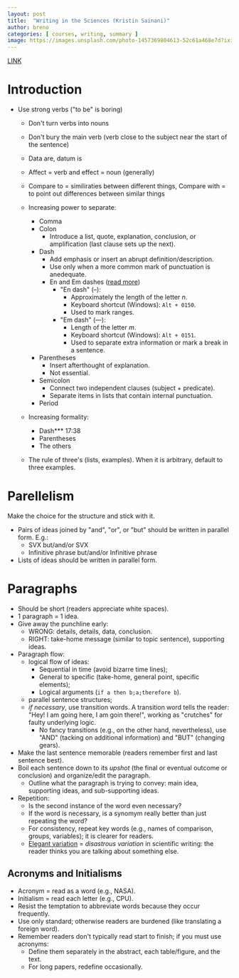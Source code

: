 ```yaml
---
layout: post
title:  "Writing in the Sciences (Kristin Sainani)"
author: breno
categories: [ courses, writing, summary ]
image: https://images.unsplash.com/photo-1457369804613-52c61a468e7d?ixid=MnwxMjA3fDB8MHxwaG90by1wYWdlfHx8fGVufDB8fHx8&ixlib=rb-1.2.1&auto=format&fit=crop&w=1350&q=80
---
```


[LINK](https://www.coursera.org/learn/sciwrite)

# Introduction

- Use strong verbs ("to be" is boring)
  - Don't turn verbs into nouns
  - Don't bury the main verb (verb close to the subject near the start of the sentence)
  - Data are, datum is
  - Affect = verb and effect = noun (generally)
  - Compare to = similiraties between different things, Compare with = to point out differences between similar things

  - Increasing power to separate:
    - Comma
    - Colon
      - Introduce a list, quote, explanation, conclusion, or amplification (last clause sets up the next).
    - Dash
      - Add emphasis or insert an abrupt definition/description.
      - Use only when a more common mark of punctuation is anedequate.
      - En and Em dashes ([read more](https://getitwriteonline.com/articles/en-dashes-em-dashes/))
        - "En dash" (–):
          - Approximately the length of the letter *n*.
          - Keyboard shortcut (Windows): `Alt + 0150`.
          - Used to mark ranges.
        - "Em dash" (—):
          - Length of the letter *m*.
          - Keyboard shortcut (Windows): `Alt + 0151`.
          - Used to separate extra information or mark a break in a sentence.
    - Parentheses
      - Insert afterthought of explanation.
      - Not essential.
    - Semicolon
      - Connect two independent clauses (subject + predicate).
      - Separate items in lists that contain internal punctuation.
    - Period

  - Increasing formality:
    - Dash*** 17:38
    - Parentheses
    - The others

  - The rule of three's (lists, examples). When it is arbitrary, default to three examples.

# Parellelism

Make the choice for the structure and stick with it.
- Pairs of ideas joined by  "and", "or", or "but" should be written in parallel form. E.g.:
  - SVX but/and/or SVX
  - Infinitive phrase but/and/or Infinitive phrase
- Lists of ideas should be written in parallel form.

# Paragraphs

- Should be short (readers appreciate white spaces).
- 1 paragraph = 1 idea.
- Give away the punchline early:
  - WRONG: details, details, data, conclusion.
  - RIGHT: take-home message (similar to topic sentence), supporting ideas.
- Paragraph flow:
  - logical flow of ideas:
    - Sequential in time (avoid bizarre time lines);
    - General to specific (take-home, general point, specific elements);
    - Logical arguments (`if a then b;a;therefore b`).
  - parallel sentence structures;
  - *if necessary*, use transition words. A transition word tells the reader: "Hey! I am going here, I am goin there!", working as "crutches" for faulty underlying logic.
    - No fancy transitions (e.g., on the other hand, nevertheless), use "AND" (tacking on additional information) and "BUT" (changing gears).
- Make the last sentence memorable (readers remember first and last sentence best).
- Boil each sentence down to its *upshot* (the final or eventual outcome or conclusion) and organize/edit the paragraph.
  - Outline what the paragraph is trying to convey: main idea, supporting ideas, and sub-supporting ideas.
- Repetition:
  - Is the second instance of the word even necessary?
  - If the word is necessary, is a synomym really better than just repeating the word?
  - For consistency, repeat key words (e.g., names of comparison, groups, variables); it is clearer for readers.
  - [Elegant variation](https://www.bartleby.com/116/302.html) = *disastrous variation* in scientific writing: the reader thinks you are talking about something else.

## Acronyms and Initialisms

- Acronym = read as a word (e.g., NASA).
- Initialism = read each letter (e.g., CPU).
- Resist the temptation to abbreviate words because they occur frequently.
- Use only standard; otherwise readers are burdened (like translating a foreign word).
- Remember readers don't typically read start to finish; if you must use acronyms:
  - Define them separately in the abstract, each table/figure, and the text.
  - For long papers, redefine occasionally.
